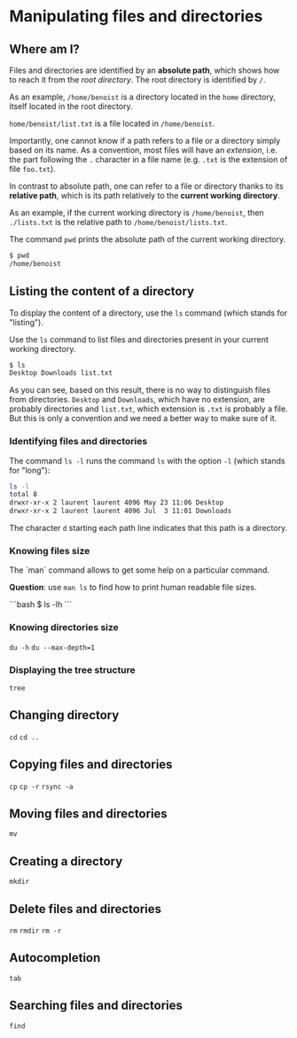 ---
---

# Manipulating files and directories

## Where am I?

Files and directories are identified by an **absolute path**, which shows how
to reach it from the *root directory*.
The root directory is identified by `/`.

As an example, `/home/benoist` is a directory located in the `home` directory,
itself located in the root directory.

`home/benoist/list.txt` is a file located in `/home/benoist`.

Importantly, one cannot know if a path refers to a file or a directory simply
based on its name.
As a convention, most files will have an *extension*, i.e. the part following
the `.` character in a file name (e.g. `.txt` is the extension of file `foo.txt`).

In contrast to absolute path, one can refer to a file or directory thanks to its
**relative path**, which is its path relatively to the
**current working directory**.

As an example, if the current working directory is `/home/benoist`,
then `./lists.txt` is the relative path to `/home/benoist/lists.txt`.

The command `pwd` prints the absolute path of the current working directory.

```bash
$ pwd
/home/benoist
```


## Listing the content of a directory

To display the content of a directory, use the `ls` command (which stands
for "listing").

Use the `ls` command to list files and directories present in your current
working directory.

```bash
$ ls
Desktop Downloads list.txt
```

As you can see, based on this result, there is no way to distinguish files from
directories.
`Desktop` and `Downloads`, which have no extension, are probably directories
and `list.txt`, which extension is `.txt`  is probably a file.
But this is only a convention and we need a better way to make sure of it.


### Identifying files and directories

The command `ls -l` runs the command `ls` with the option `-l` (which stands
for "long"):

```bash
ls -l
total 8
drwxr-xr-x 2 laurent laurent 4096 May 23 11:06 Desktop
drwxr-xr-x 2 laurent laurent 4096 Jul  3 11:01 Downloads
```

The character `d` starting each path line indicates that this path is
a directory.

### Knowing files size

<div class="important">
    The `man` command allows to get some help on a particular command.
</div>

**Question**: use `man ls` to find how to print human readable file sizes.

<div class="answer">
```bash
$ ls -lh
```
</div>


### Knowing directories size

`du -h`
`du --max-depth=1`

### Displaying the tree structure

`tree`


## Changing directory

`cd`
`cd ..`


## Copying files and directories

`cp`
`cp -r`
`rsync -a`


## Moving files and directories

`mv`


## Creating a directory

`mkdir`


## Delete files and directories

`rm`
`rmdir`
`rm -r`


## Autocompletion

`tab`


## Searching files and directories

`find`


